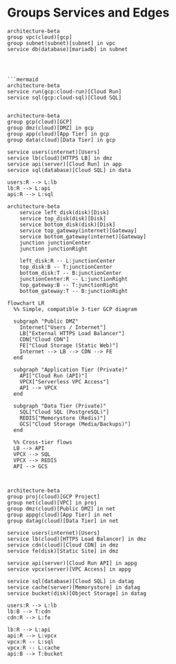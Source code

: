 # Groups Services and Edges
```mermaid
architecture-beta
group vpc(cloud)[gcp]
group subnet(subnet)[subnet] in vpc
service db(database)[mariadb] in subnet




```mermaid
architecture-beta
service run(gcp:cloud-run)[Cloud Run]
service sql(gcp:cloud-sql)[Cloud SQL]

```

```mermaid

architecture-beta
group gcp(cloud)[GCP]
group dmz(cloud)[DMZ] in gcp
group app(cloud)[App Tier] in gcp
group data(cloud)[Data Tier] in gcp

service users(internet)[Users]
service lb(cloud)[HTTPS LB] in dmz
service api(server)[Cloud Run] in app
service sql(database)[Cloud SQL] in data

users:R --> L:lb
lb:R --> L:api
api:R --> L:sql

```

```mermaid
architecture-beta
    service left_disk(disk)[Disk]
    service top_disk(disk)[Disk]
    service bottom_disk(disk)[Disk]
    service top_gateway(internet)[Gateway]
    service bottom_gateway(internet)[Gateway]
    junction junctionCenter
    junction junctionRight

    left_disk:R -- L:junctionCenter
    top_disk:B -- T:junctionCenter
    bottom_disk:T -- B:junctionCenter
    junctionCenter:R -- L:junctionRight
    top_gateway:B -- T:junctionRight
    bottom_gateway:T -- B:junctionRight

```

```mermaid
flowchart LR
  %% Simple, compatible 3-tier GCP diagram

  subgraph "Public DMZ"
    Internet["Users / Internet"]
    LB["External HTTPS Load Balancer"]
    CDN["Cloud CDN"]
    FE["Cloud Storage (Static Web)"]
    Internet --> LB --> CDN --> FE
  end

  subgraph "Application Tier (Private)"
    API["Cloud Run (API)"]
    VPCX["Serverless VPC Access"]
    API --> VPCX
  end

  subgraph "Data Tier (Private)"
    SQL["Cloud SQL (PostgreSQL)"]
    REDIS["Memorystore (Redis)"]
    GCS["Cloud Storage (Media/Backups)"]
  end

  %% Cross-tier flows
  LB --> API
  VPCX --> SQL
  VPCX --> REDIS
  API --> GCS


```
```mermaid

architecture-beta
group proj(cloud)[GCP Project]
group net(cloud)[VPC] in proj
group dmz(cloud)[Public DMZ] in net
group appg(cloud)[App Tier] in net
group datag(cloud)[Data Tier] in net

service users(internet)[Users]
service lb(cloud)[HTTPS Load Balancer] in dmz
service cdn(cloud)[Cloud CDN] in dmz
service fe(disk)[Static Site] in dmz

service api(server)[Cloud Run API] in appg
service vpcx(server)[VPC Access] in appg

service sql(database)[Cloud SQL] in datag
service cache(server)[Memorystore] in datag
service bucket(disk)[Object Storage] in datag

users:R --> L:lb
lb:B --> T:cdn
cdn:R --> L:fe

lb:R --> L:api
api:R --> L:vpcx
vpcx:R -- L:sql
vpcx:R -- L:cache
api:B --> T:bucket


```
